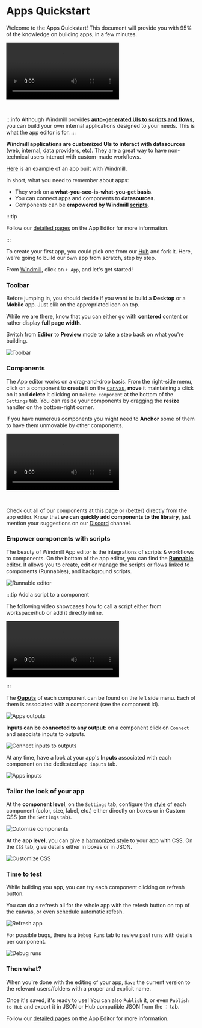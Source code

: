 # Apps Quickstart

Welcome to the Apps Quickstart! This document will provide you with 95% of the knowledge on building apps, in a few minutes.

<video
    className="border-2 rounded-xl object-cover w-full h-full"
    autoPlay
    loop
    controls
    id="main-video"
    src="/videos/app_editor_fast.mp4"
/>

<br/>

:::info
Although Windmill provides **[auto-generated UIs to scripts and flows](../../core_concepts/6_auto_generated_uis/index.md)**, you can build your own internal applications designed to your needs. This is what the app editor is for.
:::

**Windmill applications are customized UIs to interact with datasources** (web, internal, data providers, etc). They are a great way to have non-technical users interact with custom-made workflows.

[Here](https://hub.windmill.dev/apps/3/crm) is an example of an app built with Windmill.

In short, what you need to remember about apps:
- They work on a **what-you-see-is-what-you-get basis**.
- You can connect apps and components to **datasources**.
- Components can be **empowered by Windmill [scripts](https://docs.windmill.dev/docs/getting_started/scripts_quickstart/typescript)**.

:::tip

Follow our [detailed pages](../../apps/0_app_editor.md) on the App Editor for more information.

:::


To create your first app, you could pick one from our [Hub](https://hub.windmill.dev/apps) and fork it. Here, we're going to build our own app from scratch, step by step.

From [Windmill](https://app.windmill.dev/user/login), click on `+ App`, and let's get started!

### Toolbar

Before jumping in, you should decide if you want to build a **Desktop** or a **Mobile** app. Just clik on the appropriated icon on top.

While we are there, know that you can either go with **centered** content or rather display **full page width**.

Switch from **Editor** to **Preview** mode to take a step back on what you're building.

![Toolbar](./toolbar.png)


### Components

The App editor works on a drag-and-drop basis. From the right-side menu, click on a component to **create** it on the [canvas](https://docs.windmill.dev/docs/apps/app_canvas/), **move** it maintaining a click on it and **delete** it clicking on `Delete component` at the bottom of the `Settings` tab. You can resize your components by dragging the **resize** handler on the bottom-right corner.

If you have numerous components you might need to **Anchor** some of them to have them unmovable by other components.



<video
    className="border-2 rounded-xl object-cover w-full h-full"
    autoPlay
    loop
    controls
    id="main-video"
    src="/videos/component-moving.mp4"
/>

<!-- This video is supposed to be sync with new main after Faton did his PR to fix it on the Canvas docs page -->


<br/>

Check out all of our components at [this page](https://docs.windmill.dev/docs/apps/app_component_library) or (better) directly from the app editor. Know that **we can quickly add components to the librairy**, just mention your suggestions on our [Discord](https://discord.com/invite/V7PM2YHsPB) channel.


### Empower components with scripts

The beauty of Windmill App editor is the integrations of scripts & workflows to components. On the bottom of the app editor, you can find the **[Runnable](https://docs.windmill.dev/docs/apps/app-runnable)** editor. It allows you to create, edit or manage the scripts or flows linked to components (Runnables), and background scripts.

![Runnable editor](./apps_runnables.png)

:::tip Add a script to a component

The following video showcases how to call a script either from workspace/hub or add it directly inline.
<br/>

<video
    className="border-2 rounded-xl object-cover w-full h-full"
    autoPlay
    loop
    controls
    id="main-video"
    src="/videos/script_and_flows_components.mp4"
/>

:::

The **[Ouputs](https://docs.windmill.dev/docs/apps/app_outputs)** of each component can be found on the left side menu. Each of them is associated with a component (see the component id).

![Apps outputs](./apps_ouputs.png)


**Inputs can be connected to any output**: on a component click on `Connect` and associate inputs to outputs.

![Connect inputs to outputs](./connect_inputs_outputs.png)


At any time, have a look at your app's **Inputs** associated with each component on the dedicated `App inputs` tab.

![Apps inputs](./apps_inputs.png)



### Tailor the look of your app

At the **component level**, on the `Settings` tab, configure the [style](../../apps/8_app_styling.md) of each component (color, size, label, etc.) either directly on boxes or in Custom CSS (on the `Settings` tab).

![Cutomize components](./customize_component.png)


At the **app level**, you can give a [harmonized style](../../apps/8_app_styling.md#global-styling) to your app with CSS. On the `CSS` tab, give details either in boxes or in JSON.

![Customize CSS](./customize_css.png)

### Time to test

While building you app, you can try each component clicking on refresh button.

You can do a refresh all for the whole app with the refesh button on top of the canvas, or even schedule automatic refesh.

![Refresh app](./refresh_app.png)

For possible bugs, there is a `Debug Runs` tab to review past runs with details per component.

![Debug runs](./debug_runs.png)


### Then what?

When you're done with the editing of your app, `Save` the current version to the relevant users/folders with a proper and explicit name.

Once it's saved, it's ready to use! You can also `Publish` it, or even `Publish to Hub` and export it in JSON or Hub compatible JSON from the `⋮` tab.

Follow our [detailed pages](../../apps/0_app_editor.md) on the App Editor for more information.